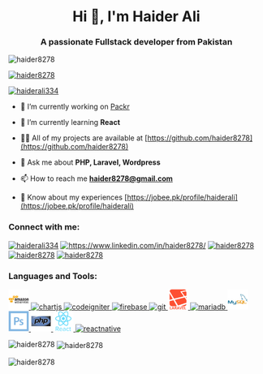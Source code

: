 <h1 align="center">Hi 👋, I'm Haider Ali</h1>
<h3 align="center">A passionate Fullstack developer from Pakistan</h3>

<p align="left"> <img src="https://komarev.com/ghpvc/?username=haider8278&label=Profile%20views&color=0e75b6&style=flat" alt="haider8278" /> </p>

<p align="left"> <a href="https://github.com/ryo-ma/github-profile-trophy"><img src="https://github-profile-trophy.vercel.app/?username=haider8278" alt="haider8278" /></a> </p>

<p align="left"> <a href="https://twitter.com/haiderali334" target="blank"><img src="https://img.shields.io/twitter/follow/haiderali334?logo=twitter&style=for-the-badge" alt="haiderali334" /></a> </p>

- 🔭 I’m currently working on [Packr](https://shipearn.com)

- 🌱 I’m currently learning **React**

- 👨‍💻 All of my projects are available at [https://github.com/haider8278](https://github.com/haider8278)

- 💬 Ask me about **PHP, Laravel, Wordpress**

- 📫 How to reach me **haider8278@gmail.com**

- 📄 Know about my experiences [https://jobee.pk/profile/haiderali](https://jobee.pk/profile/haiderali)

<h3 align="left">Connect with me:</h3>
<p align="left">
<a href="https://twitter.com/haiderali334" target="_blank"><img align="center" src="https://raw.githubusercontent.com/rahuldkjain/github-profile-readme-generator/master/src/images/icons/Social/twitter.svg" alt="haiderali334" height="30" width="40" /></a>
<a href="https://linkedin.com/in/https://www.linkedin.com/in/haider8278/" target="_blank"><img align="center" src="https://raw.githubusercontent.com/rahuldkjain/github-profile-readme-generator/master/src/images/icons/Social/linked-in-alt.svg" alt="https://www.linkedin.com/in/haider8278/" height="30" width="40" /></a>
<a href="https://fb.com/haider8278" target="_blank"><img align="center" src="https://raw.githubusercontent.com/rahuldkjain/github-profile-readme-generator/master/src/images/icons/Social/facebook.svg" alt="haider8278" height="30" width="40" /></a>
<a href="https://www.hackerrank.com/haider8278" target="_blank"><img align="center" src="https://raw.githubusercontent.com/rahuldkjain/github-profile-readme-generator/master/src/images/icons/Social/hackerrank.svg" alt="haider8278" height="30" width="40" /></a>
<a href="https://www.leetcode.com/haider8278" target="_blank"><img align="center" src="https://raw.githubusercontent.com/rahuldkjain/github-profile-readme-generator/master/src/images/icons/Social/leet-code.svg" alt="haider8278" height="30" width="40" /></a>
</p>

<h3 align="left">Languages and Tools:</h3>
<p align="left"> <a href="https://aws.amazon.com" target="_blank"> <img src="https://raw.githubusercontent.com/devicons/devicon/master/icons/amazonwebservices/amazonwebservices-original-wordmark.svg" alt="aws" width="40" height="40"/> </a> <a href="https://www.chartjs.org" target="_blank"> <img src="https://www.chartjs.org/media/logo-title.svg" alt="chartjs" width="40" height="40"/> </a> <a href="https://codeigniter.com" target="_blank"> <img src="https://cdn.worldvectorlogo.com/logos/codeigniter.svg" alt="codeigniter" width="40" height="40"/> </a> <a href="https://firebase.google.com/" target="_blank"> <img src="https://www.vectorlogo.zone/logos/firebase/firebase-icon.svg" alt="firebase" width="40" height="40"/> </a> <a href="https://git-scm.com/" target="_blank"> <img src="https://www.vectorlogo.zone/logos/git-scm/git-scm-icon.svg" alt="git" width="40" height="40"/> </a> <a href="https://laravel.com/" target="_blank"> <img src="https://raw.githubusercontent.com/devicons/devicon/master/icons/laravel/laravel-plain-wordmark.svg" alt="laravel" width="40" height="40"/> </a> <a href="https://mariadb.org/" target="_blank"> <img src="https://www.vectorlogo.zone/logos/mariadb/mariadb-icon.svg" alt="mariadb" width="40" height="40"/> </a> <a href="https://www.mysql.com/" target="_blank"> <img src="https://raw.githubusercontent.com/devicons/devicon/master/icons/mysql/mysql-original-wordmark.svg" alt="mysql" width="40" height="40"/> </a> <a href="https://www.photoshop.com/en" target="_blank"> <img src="https://raw.githubusercontent.com/devicons/devicon/master/icons/photoshop/photoshop-line.svg" alt="photoshop" width="40" height="40"/> </a> <a href="https://www.php.net" target="_blank"> <img src="https://raw.githubusercontent.com/devicons/devicon/master/icons/php/php-original.svg" alt="php" width="40" height="40"/> </a> <a href="https://reactjs.org/" target="_blank"> <img src="https://raw.githubusercontent.com/devicons/devicon/master/icons/react/react-original-wordmark.svg" alt="react" width="40" height="40"/> </a> <a href="https://reactnative.dev/" target="_blank"> <img src="https://reactnative.dev/img/header_logo.svg" alt="reactnative" width="40" height="40"/> </a> </p>

<p><img align="left" src="https://github-readme-stats.vercel.app/api/top-langs?username=haider8278&show_icons=true&locale=en&layout=compact" alt="haider8278" /></p>

<p>&nbsp;<img align="center" src="https://github-readme-stats.vercel.app/api?username=haider8278&show_icons=true&locale=en" alt="haider8278" /></p>

<p><img align="center" src="https://github-readme-streak-stats.herokuapp.com/?user=haider8278&" alt="haider8278" /></p>
